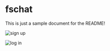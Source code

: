 # fschat

This is just a sample document for the README!

![sign up](https://i.postimg.cc/CdmTcG69/Screen-Shot-2019-08-18-at-4-21-46-PM.png)

![log in](https://postimg.cc/GHt0V4Wt)